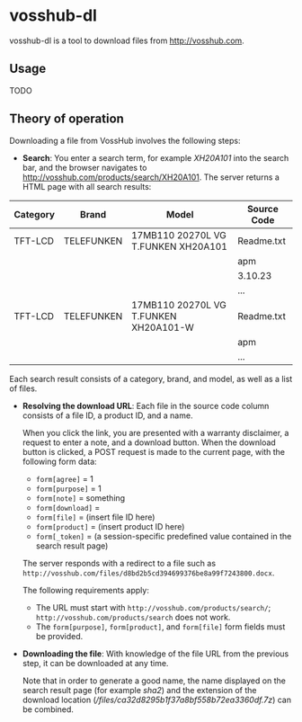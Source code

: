 # vosshub-dl

vosshub-dl is a tool to download files from <http://vosshub.com>.


## Usage

TODO


## Theory of operation

Downloading a file from VossHub involves the following steps:

- **Search**: You enter a search term, for example _XH20A101_ into the search
  bar, and the browser navigates to <http://vosshub.com/products/search/XH20A101>.
  The server returns a HTML page with all search results:

 | Category  | Brand      | Model                                 |  Source Code |
 |-----------|------------|---------------------------------------|--------------|
 | TFT-LCD   | TELEFUNKEN | 17MB110 20270L VG T.FUNKEN XH20A101   |  Readme.txt  |
 |           |            |                                       |  apm         |
 |           |            |                                       |  3.10.23     |
 |           |            |                                       |  ...         |
 | TFT-LCD   | TELEFUNKEN | 17MB110 20270L VG T.FUNKEN XH20A101-W |  Readme.txt  |
 |           |            |                                       |  apm         |
 |           |            |                                       |  ...         |


 Each search result consists of a category, brand, and model, as well as a list
 of files.


- **Resolving the download URL**: Each file in the source code column consists
  of a file ID, a product ID, and a name.

  When you click the link, you are presented with a warranty disclaimer, a
  request to enter a note, and a download button. When the download button is
  clicked, a POST request is made to the current page, with the following form data:

  - `form[agree]` = 1
  - `form[purpose]` = 1
  - `form[note]` = something
  - `form[download]` =
  - `form[file]` = (insert file ID here)
  - `form[product]` = (insert product ID here)
  - `form[_token]` = (a session-specific predefined value contained in the search result page)

  The server responds with a redirect to a file such as
  `http://vosshub.com/files/d8bd2b5cd394699376be8a99f7243800.docx`.

  The following requirements apply:

  - The URL must start with `http://vosshub.com/products/search/`;
    `http://vosshub.com/products/search` does not work.
  - The `form[purpose]`, `form[product]`, and `form[file]` form fields must be
    provided.


- **Downloading the file**: With knowledge of the file URL from the previous
  step, it can be downloaded at any time.

  Note that in order to generate a good name, the name displayed on the search
  result page (for example _sha2_) and the extension of the download location
  (_/files/ca32d8295b1f37a8bf558b72ea3360df.7z_) can be combined.
